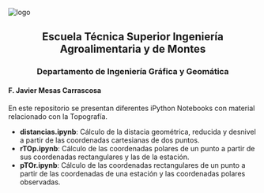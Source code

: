 ![logo](https://user-images.githubusercontent.com/36521012/45920388-9b584480-bea3-11e8-9465-51de397800bb.png)
<h2 style="text-align: center;"><strong>Escuela Técnica Superior Ingeniería Agroalimentaria y de Montes</strong></h2>
<h3 style="text-align: center;"><strong>Departamento de Ingeniería Gráfica y Geomática</strong></h3>
<h4 style="text-align: left;"><strong>F. Javier Mesas Carrascosa</strong></h4>
<p>En este repositorio se presentan diferentes iPython Notebooks con material relacionado con la Topograf&iacute;a.</p>
<ul>
<li><strong>distancias.ipynb</strong>: C&aacute;lculo de la distacia geom&eacute;trica, reducida y desnivel a partir de las coordenadas cartesianas de dos puntos.</li>
<li><strong>rTOp.ipynb</strong>: C&aacute;lculo de las coordenadas polares de un punto a partir de sus coordenadas rectangulares y las de la estaci&oacute;n.</li>
<li><strong>pTOr.ipynb</strong>: C&aacute;lculo de las coordenadas rectangulares de un punto a partir de las coordenadas de una estaci&oacute;n y las coordenadas polares observadas.</li>
</ul>
